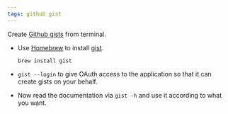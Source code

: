 ```yaml
---
tags: github gist
---
```


Create [Github gists](https://gist.github.com/) from terminal.

* Use [Homebrew](http://brew.sh/) to install [gist](https://github.com/defunkt/gist).

    `brew install gist`
* `gist --login` to give OAuth access to the application so that it can create gists on your behalf.
* Now read the documentation via `gist -h` and use it according to what you want.

